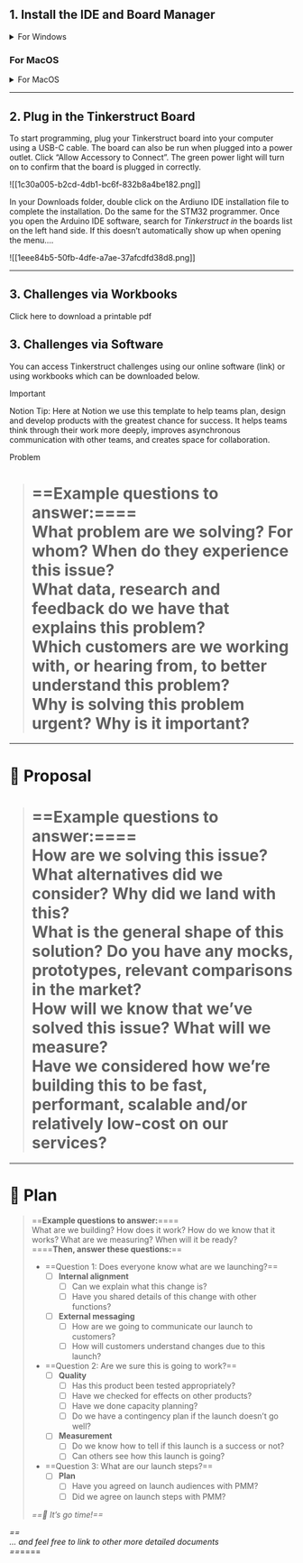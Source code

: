 ## 1. Install the IDE and Board Manager

<details> <summary>For Windows</summary>

- Install the [Arduino IDE](https://www.arduino.cc/en/software):
- Install the driver.
- Install the latest STM Cube Programmer for Windows 64 or Windows 32:

[](https://www.notion.soundefined)
</details>

### For MacOS
<details>
  <summary>For MacOS</summary>
  
- Install the [Arduino IDE](https://www.arduino.cc/en/software):
- Install the driver.
- Install the latest STM Cube Programmer for Windows 64 or Windows 32:

</details>


[](https://www.notion.soundefined)

---

## 2. Plug in the Tinkerstruct Board

To start programming, plug your Tinkerstruct board into your computer using a USB-C cable. The board can also be run when plugged into a power outlet. Click “Allow Accessory to Connect”. The green power light will turn on to confirm that the board is plugged in correctly.

![[1c30a005-b2cd-4db1-bc6f-832b8a4be182.png]]

  

In your Downloads folder, double click on the Ardiuno IDE installation file to complete the installation. Do the same for the STM32 programmer. Once you open the Arduino IDE software, search for _Tinkerstruct in_ the boards list on the left hand side. If this doesn’t automatically show up when opening the menu….

![[1eee84b5-50fb-4dfe-a7ae-37afcdfd38d8.png]]

---

## 3. Challenges via Workbooks

Click here to download a printable pdf

## 3. Challenges via Software

You can access Tinkerstruct challenges using our online software (link) or using workbooks which can be downloaded below.

  

> [!important]  
> Notion Tip: Here at Notion we use this template to help teams plan, design and develop products with the greatest chance for success. It helps teams think through their work more deeply, improves asynchronous communication with other teams, and creates space for collaboration.  

  

Problem

> ==**Example questions to answer:**====  
> What problem are we solving? For whom? When do they experience this issue?  
> What data, research and feedback do we have that explains this problem?  
> Which customers are we working with, or hearing from, to better understand this problem?  
> Why is solving this problem urgent? Why is it important?  
> ==

  

---

# 💭 Proposal

> ==**Example questions to answer:**====  
> How are we solving this issue? What alternatives did we consider? Why did we land with this?  
> What is the general shape of this solution? Do you have any mocks, prototypes, relevant comparisons in the market?  
> How will we know that we’ve solved this issue? What will we measure?  
> Have we considered how we’re building this to be fast, performant, scalable and/or relatively low-cost on our services?  
> ==

  

---

# 🛫 Plan

> ==**Example questions to answer:**====  
> What are we building? How does it work? How do we know that it works? What are we measuring? When will it be ready?  
> ====**Then, answer these questions:**==
> 
> - ==Question 1: Does everyone know what are we launching?==
>     - [ ] **Internal alignment**
>         - [ ] Can we explain what this change is?
>         - [ ] Have you shared details of this change with other functions?
>     - [ ] **External messaging**
>         - [ ] How are we going to communicate our launch to customers?
>         - [ ] How will customers understand changes due to this launch?
> - ==Question 2: Are we sure this is going to work?==
>     - [ ] **Quality**
>         - [ ] Has this product been tested appropriately?
>         - [ ] Have we checked for effects on other products?
>         - [ ] Have we done capacity planning?
>         - [ ] Do we have a contingency plan if the launch doesn’t go well?
>     - [ ] **Measurement**
>         - [ ] Do we know how to tell if this launch is a success or not?
>         - [ ] Can others see how this launch is going?
> - ==Question 3: What are our launch steps?==
>     - [ ] **Plan**
>         - [ ] Have you agreed on launch audiences with PMM?
>         - [ ] Did we agree on launch steps with PMM?
> 
> _==🚀 It’s go time!==_

_==  
... and feel free to link to other more detailed documents  
==_====
